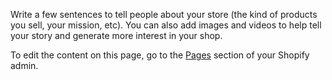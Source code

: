 <p>Write a few sentences to tell people about your store (the kind of products you sell, your mission, etc). You can also add images and videos to help tell your story and generate more interest in your shop.</p>
<p>To edit the content on this page, go to the <a href="http://virtocommerce.com/">Pages</a> section of your Shopify admin.</p>
